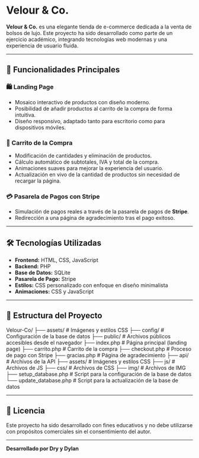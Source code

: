 # Velour & Co.

**Velour & Co.** es una elegante tienda de e-commerce dedicada a la venta de bolsos de lujo. Este proyecto ha sido desarrollado como parte de un ejercicio académico, integrando tecnologías web modernas y una experiencia de usuario fluida.

---

## 🚀 Funcionalidades Principales

### 🛍️ Landing Page
- Mosaico interactivo de productos con diseño moderno.
- Posibilidad de añadir productos al carrito de la compra de forma intuitiva.
- Diseño responsivo, adaptado tanto para escritorio como para dispositivos móviles.

### 🛒 Carrito de la Compra
- Modificación de cantidades y eliminación de productos.
- Cálculo automático de subtotales, IVA y total de la compra.
- Animaciones suaves para mejorar la experiencia del usuario.
- Actualización en vivo de la cantidad de productos sin necesidad de recargar la página.

### 💳 Pasarela de Pagos con Stripe
- Simulación de pagos reales a través de la pasarela de pagos de **Stripe**.
- Redirección a una página de agradecimiento tras el pago exitoso.

---

## 🛠️ Tecnologías Utilizadas

- **Frontend:** HTML, CSS, JavaScript
- **Backend:** PHP
- **Base de Datos:** SQLite
- **Pasarela de Pago:** Stripe
- **Estilos:** CSS personalizado con enfoque en diseño minimalista
- **Animaciones:** CSS y JavaScript

---

## 📁 Estructura del Proyecto

Velour-Co/
├── assets/               # Imágenes y estilos CSS
├── config/               # Configuración de la base de datos
├── public/               # Archivos públicos accesibles desde el navegador
  ├── index.php           # Página principal (landing page)
  ├── carrito.php         # Carrito de la compra
  ├── checkout.php        # Proceso de pago con Stripe
  ├── gracias.php         # Página de agradecimiento
  ├── api/                # Archivos de la API
  ├── assets/             # Imágenes y estilos CSS
    ├── js/               # Archivos de JS
    ├── css/              # Archivos de CSS
    ├── img/              # Archivos de IMG
├── setup_database.php    # Script para la configuración de la base de datos
└── update_database.php   # Script para la actualización de la base de datos

---

## 🧾 Licencia
Este proyecto ha sido desarrollado con fines educativos y no debe utilizarse con propósitos comerciales sin el consentimiento del autor.

---

**Desarrollado por Dry y Dylan**

